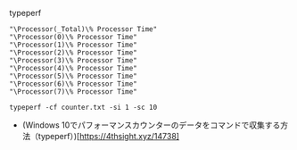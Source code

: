 

typeperf

```
"\Processor(_Total)\% Processor Time"
"\Processor(0)\% Processor Time"
"\Processor(1)\% Processor Time"
"\Processor(2)\% Processor Time"
"\Processor(3)\% Processor Time"
"\Processor(4)\% Processor Time"
"\Processor(5)\% Processor Time"
"\Processor(6)\% Processor Time"
"\Processor(7)\% Processor Time"
```

```
typeperf -cf counter.txt -si 1 -sc 10     
```


- (Windows 10でパフォーマンスカウンターのデータをコマンドで収集する方法（typeperf）)[https://4thsight.xyz/14738]